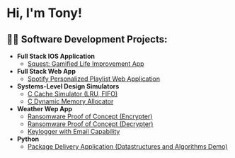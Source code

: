 <h1>Hi, I'm Tony! <br/>

<h2>👨‍💻 Software Development Projects:</h2>

- <b>Full Stack IOS Application</b>
  - [Squest: Gamified Life Improvement App](https://github.com/tchenusc/Squest)
- <b>Full Stack Web App</b>
  - [Spotify Personalized Playlist Web Application](https://github.com/tchenusc/myanimelistToPlaylist/tree/main)
- <b>Systems-Level Design Simulators</b>
  - [C Cache Simulator (LRU, FIFO)](https://github.com/joshmadakor1/Sentinel-Lab)
  - [C Dynamic Memory Allocator](https://github.com/joshmadakor1/Jwipe.PowerShell)
- <b>Weather Wep App</b>
  - [Ransomware Proof of Concept (Encrypter)](https://github.com/joshmadakor1/EncrypterPOC)
  - [Ransomware Proof of Concept (Decrypter)](https://github.com/joshmadakor1/DecrypterPOC)
  - [Keylogger with Email Capability](https://github.com/joshmadakor1/Key-Logger-With-Email)
- <b>Python</b>
  - [Package Delivery Application (Datastructures and Algorithms Demo)](https://github.com/joshmadakor1/Package-Delivery-Pathfinding-Algorithm)
